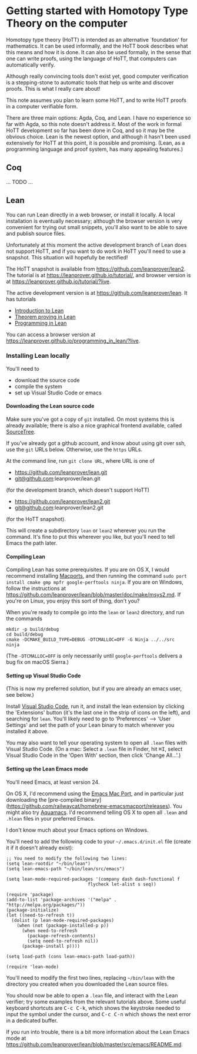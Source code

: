# Getting started with Homotopy Type Theory on the computer #

Homotopy type theory (HoTT) is intended as an alternative `foundation' for
mathematics. It can be used informally, and the HoTT book describes what this
means and how it is done. It can also be used formally, in the sense that one
can write proofs, using the language of HoTT, that computers can
automatically verify.

Although really convincing tools don't exist yet, good computer verification
is a stepping-stone to automatic tools that help us write and discover proofs.
This is what I really care about!

This note assumes you plan to learn some HoTT, and to write HoTT proofs in a
computer verifiable form.

There are three main options: Agda, Coq, and Lean. I have no experience so far
with Agda, so this note doesn't address it. Most of the work in formal HoTT
development so far has been done in Coq, and so it may be the obvious choice.
Lean is the newest option, and although it hasn't been used extensively for
HoTT at this point, it is possible and promising. (Lean, as a programming
language and proof system, has many appealing features.)

## Coq ##

... TODO ...

## Lean ##

You can run Lean directly in a web browser, or install it locally.
A local installation is eventually necessary; although the browser version is
very convenient for trying out small snippets, you'll also want to be able to
save and publish source files.

Unfortunately at this moment the active development branch of Lean does not
support HoTT, and if you want to do work in HoTT you'll need to use a
snapshot. This situation will hopefully be rectified!

The HoTT snapshot is available from https://github.com/leanprover/lean2. The
tutorial is at https://leanprover.github.io/tutorial/, and browser version is
at https://leanprover.github.io/tutorial/?live.

The active development version is at https://github.com/leanprover/lean. It
has tutorials

* [Introduction to Lean](https://leanprover.github.io/introduction_to_lean/)
* [Theorem proving in Lean](https://leanprover.github.io/theorem_proving_in_lean/)
* [Programming in Lean](https://leanprover.github.io/programming_in_lean/)

You can access a browser version at
https://leanprover.github.io/programming_in_lean/?live.

### Installing Lean locally ###

You'll need to
* download the source code
* compile the system
* set up Visual Studio Code or emacs

#### Downloading the Lean source code ####
Make sure you've got a copy of `git` installed. On most systems this is
already available; there is also a nice graphical frontend available, called 
[SourceTree](https://www.sourcetreeapp.com/).

If you've already got a github account, and know about using git over ssh, use
the `git` URLs below. Otherwise, use the `https` URLs.

At the command line, run `git clone URL`, where URL is one of

* https://github.com/leanprover/lean.git
* git@github.com:leanprover/lean.git

(for the development branch, which doesn't support HoTT)

* https://github.com/leanprover/lean2.git
* git@github.com:leanprover/lean2.git

(for the HoTT snapshot).

This will create a subdirectory `lean` or `lean2` wherever you run the
command. It's fine to put this wherever you like, but you'll need to tell
Emacs the path later.

#### Compiling Lean ####
Compiling Lean has some prerequisites. If you are on OS X, I would recommend
installing [Macports](https://www.macports.org/install.php), and then running
the command `sudo port install cmake gmp mpfr google-perftools ninja`. If you
are on Windows, follow the instructions at
https://github.com/leanprover/lean/blob/master/doc/make/msys2.md. If you're on
Linux, you enjoy this sort of thing, don't you?

When you're ready to compile go into the `lean` or `lean2` directory, and run
the commands

    mkdir -p build/debug
    cd build/debug
    cmake -DCMAKE_BUILD_TYPE=DEBUG -DTCMALLOC=OFF -G Ninja ../../src
    ninja

(The `-DTCMALLOC=OFF` is only necessarily until `google-perftools` delivers a
bug fix on macOS Sierra.)

#### Setting up Visual Studio Code ####
(This is now my preferred solution, but if you are already an emacs user, see below.)

Install [Visual Studio Code](https://code.visualstudio.com/download), run it,
and install the lean extension by clicking the 'Extensions' button (it's the
last one in the strip of icons on the left), and searching for `lean`. You'll
likely need to go to 'Preferences' --> 'User Settings' and set the path of
your Lean binary to match wherever you installed it above.

You may also want to tell your operating system to open all `.lean` files with
Visual Studio Code. (On a mac: Select a `.lean` file in Finder, hit
<kbd>⌘</kbd><kbd>I</kbd>, select Visual Studio Code in the 'Open With' section, then
click 'Change All...'.)


#### Setting up the Lean Emacs mode ####
You'll need Emacs, at least version 24.

On OS X, I'd recommend using the 
[Emacs Mac Port](https://github.com/railwaycat/homebrew-emacsmacport), and in
particular just downloading the [pre-compiled binary]
(https://github.com/railwaycat/homebrew-emacsmacport/releases). You might also
try [Aquamacs](http://aquamacs.org/). I'd recommend telling OS X to open all
`.lean` and `.hlean` files in your preferred Emacs.

I don't know much about your Emacs options on Windows.

You'll need to add the following code to your `~/.emacs.d/init.el` file 
(create it if it doesn't already exist):

    ;; You need to modify the following two lines:
    (setq lean-rootdir "~/bin/lean")
    (setq lean-emacs-path "~/bin/lean/src/emacs")
    
    (setq lean-mode-required-packages '(company dash dash-functional f
                                   flycheck let-alist s seq))
    
    (require 'package)
    (add-to-list 'package-archives '("melpa" . "http://melpa.org/packages/"))
    (package-initialize)
    (let ((need-to-refresh t))
      (dolist (p lean-mode-required-packages)
        (when (not (package-installed-p p))
          (when need-to-refresh
            (package-refresh-contents)
            (setq need-to-refresh nil))
          (package-install p))))
    
    (setq load-path (cons lean-emacs-path load-path))
    
    (require 'lean-mode)

You'll need to modify the first two lines, replacing `~/bin/lean` with the
directory you created when you downloaded the Lean source files.

You should now be able to open a `.lean` file, and interact with the Lean
verifier; try some examples from the relevant tutorials above. Some useful
keyboard shortcuts are <kbd>C-c C-k</kbd>, which shows the keystroke needed to
input the symbol under the cursor, and <kbd>C-c C-n</kbd> which shows the next
error in a dedicated buffer.

If you run into trouble, there is a bit more information about the Lean Emacs
mode at https://github.com/leanprover/lean/blob/master/src/emacs/README.md.


